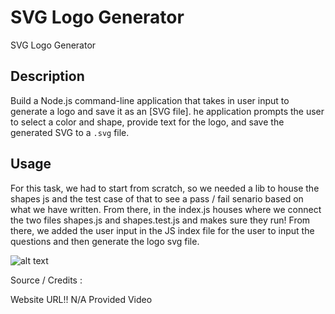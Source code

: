 # SVG Logo Generator

SVG Logo Generator

## Description

Build a Node.js command-line application that takes in user input to generate a logo and save it as an [SVG file]. he application prompts the user to select a color and shape, provide text for the logo, and save the generated SVG to a `.svg` file.

## Usage

For this task, we had to start from scratch, so we needed a lib to house the shapes js and the test case of that to see a pass / fail senario based on what we have written. From there, in the index.js houses where we connect the two files shapes.js and shapes.test.js and makes sure they run! From there, we added the user input in the JS index file for the user to input the questions and then generate the logo svg file.

![alt text](./)

Source / Credits :

Website URL!!
N/A Provided Video
